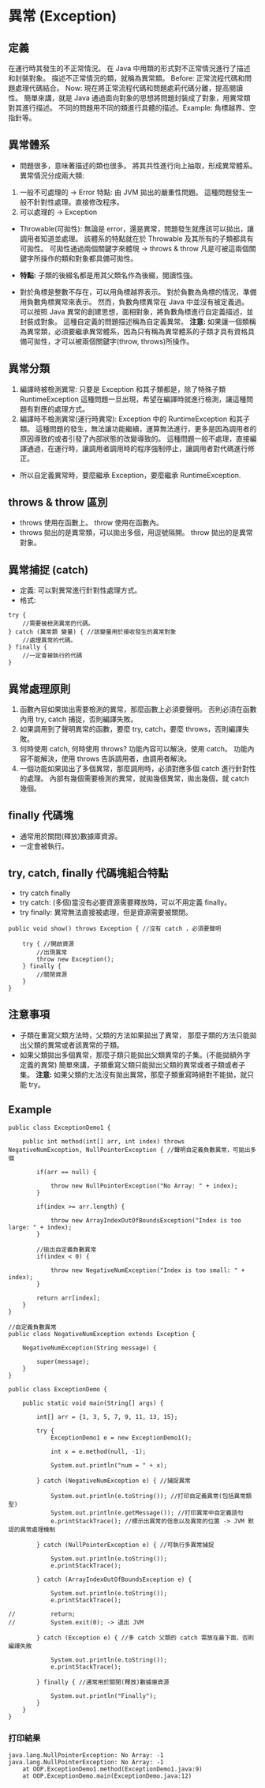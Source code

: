 # 異常 (Exception)

## 定義
在運行時其發生的不正常情況。
在 Java 中用類的形式對不正常情況進行了描述和封裝對象。
描述不正常情況的類，就稱為異常類。
Before: 正常流程代碼和問題處理代碼結合。
Now: 現在將正常流程代碼和問題處莉代碼分離，提高閱讀性。
簡單來講，就是 Java 通過面向對象的思想將問題封裝成了對象，用異常類對其進行描述。
不同的問題用不同的類進行具體的描述。Example: 角標越界、空指針等。

## 異常體系
- 問題很多，意味著描述的類也很多。
將其共性進行向上抽取，形成異常體系。
異常情況分成兩大類:
1. 一般不可處理的 -> Error
   特點: 由 JVM 拋出的嚴重性問題。
         這種問題發生一般不針對性處理。直接修改程序。
2. 可以處理的 -> Exception

- Throwable(可拋性): 無論是 error，還是異常，問題發生就應該可以拋出，讓調用者知道並處理。
該體系的特點就在於 Throwable 及其所有的子類都具有可拋性。
可拋性通過兩個關鍵字來體現 -> throws & throw
凡是可被這兩個關鍵字所操作的類和對象都具備可拋性。

- **特點:** 子類的後綴名都是用其父類名作為後綴，閱讀性強。
- 對於角標是整數不存在，可以用角標越界表示。
  對於負數為角標的情況，準備用負數角標異常來表示。
  然而，負數角標異常在 Java 中並沒有被定義過。
  可以按照 Java 異常的創建思想，面相對象，將負數角標進行自定義描述，並封裝成對象。
  這種自定義的問題描述稱為自定義異常。
  **注意:** 如果讓一個類稱為異常類，必須要繼承異常體系，因為只有稱為異常體系的子類才具有資格具備可拋性，才可以被兩個關鍵字(throw, throws)所操作。   

## 異常分類
1. 編譯時被檢測異常: 只要是 Exception 和其子類都是，除了特殊子類 RuntimeException
   這種問題一旦出現，希望在編譯時就進行檢測，讓這種問題有對應的處理方式。
2. 編譯時不檢測異常(運行時異常): Exception 中的 RuntimeException 和其子類。
   這種問題的發生，無法讓功能繼續，運算無法進行，更多是因為調用者的原因導致的或者引發了內部狀態的改變導致的。
   這種問題一般不處理，直接編譯通過，在運行時，讓調用者調用時的程序強制停止，讓調用者對代碼進行修正。
- 所以自定義異常時，要麼繼承 Exception，要麼繼承 RuntimeException.

## throws & throw 區別

- throws 使用在函數上。
  throw 使用在函數內。
- throws 拋出的是異常類，可以拋出多個，用逗號隔開。
  throw 拋出的是異常對象。

## 異常捕捉 (catch)
- 定義: 可以對異常進行針對性處理方式。
- 格式: 
```
try {
    //需要被檢測異常的代碼。
} catch (異常類 變量) { //該變量用於接收發生的異常對象
    //處理異常的代碼。
} finally {
    //一定會被執行的代碼
}
```

## 異常處理原則
1. 函數內容如果拋出需要檢測的異常，那麼函數上必須要聲明。
   否則必須在函數內用 try, catch 捕捉，否則編譯失敗。
2. 如果調用到了聲明異常的函數，要麼 try, catch，要麼 throws，否則編譯失敗。
3. 何時使用 catch, 何時使用 throws?
   功能內容可以解決，使用 catch。
   功能內容不能解決，使用 throws 告訴調用者，由調用者解決。
4. 一個功能如果拋出了多個異常，那麼調用時，必須對應多個 catch 進行針對性的處理。
   內部有幾個需要檢測的異常，就拋幾個異常，拋出幾個，就 catch 幾個。

## finally 代碼塊
- 通常用於關閉(釋放)數據庫資源。
- 一定會被執行。

## try, catch, finally 代碼塊組合特點
- try catch finally
- try catch: (多個)當沒有必要資源需要釋放時，可以不用定義 finally。
- try finally: 異常無法直接被處理，但是資源需要被關閉。
```
public void show() throws Exception { //沒有 catch ，必須要聲明

    try { //開啟資源
        //出現異常
        throw new Exception();
    } finally {
        //關閉資源
    }
}
```

## 注意事項
- 子類在重寫父類方法時，父類的方法如果拋出了異常，
  那麼子類的方法只能拋出父類的異常或者該異常的子類。
- 如果父類拋出多個異常，那麼子類只能拋出父類異常的子集。(不能拋額外字定義的異常)
  簡單來講，子類重寫父類只能拋出父類的異常或者子類或者子集。
  **注意:** 如果父類的ㄤ法沒有拋出異常，那麼子類重寫時絕對不能拋，就只能 try。
  
## Example
```
public class ExceptionDemo1 {
	
	public int method(int[] arr, int index) throws NegativeNumException, NullPointerException { //聲明自定義負數異常，可拋出多個
		
		if(arr == null) {
			
			throw new NullPointerException("No Array: " + index);
		}
		
		if(index >= arr.length) {
			
			throw new ArrayIndexOutOfBoundsException("Index is too large: " + index);
		}
		
		//拋出自定義負數異常
		if(index < 0) {
			
			throw new NegativeNumException("Index is too small: " + index);
		}
		
		return arr[index];
	}
}

//自定義負數異常
public class NegativeNumException extends Exception {
	
	NegativeNumException(String message) {
		
		super(message);
	}
}

public class ExceptionDemo {

	public static void main(String[] args) {
		
		int[] arr = {1, 3, 5, 7, 9, 11, 13, 15};
		
		try {
			ExceptionDemo1 e = new ExceptionDemo1();

			int x = e.method(null, -1);
			
			System.out.println("num = " + x);
		
		} catch (NegativeNumException e) { //捕捉異常
			
			System.out.println(e.toString()); //打印自定義異常(包括異常類型)
			System.out.println(e.getMessage()); //打印異常中自定義語句
			e.printStackTrace(); //標示出異常的信息以及異常的位置 -> JVM 默認的異常處理機制
		
		} catch (NullPointerException e) { //可執行多異常捕捉
			
			System.out.println(e.toString());
			e.printStackTrace();
		
		} catch (ArrayIndexOutOfBoundsException e) {
			
			System.out.println(e.toString());
			e.printStackTrace();
			
//			return;
//			System.exit(0); -> 退出 JVM

		} catch (Exception e) { //多 catch 父類的 catch 需放在最下面，否則編譯失敗
			
			System.out.println(e.toString());
			e.printStackTrace();
		
		} finally { //通常用於關閉(釋放)數據庫資源
			
			System.out.println("Finally");
		}
	}
}
```
### 打印結果
```
java.lang.NullPointerException: No Array: -1
java.lang.NullPointerException: No Array: -1
	at OOP.ExceptionDemo1.method(ExceptionDemo1.java:9)
	at OOP.ExceptionDemo.main(ExceptionDemo.java:12)

```
